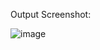 Output Screenshot:

![image](https://github.com/user-attachments/assets/1781064a-e6c1-405d-9cff-d87b848920c1)
